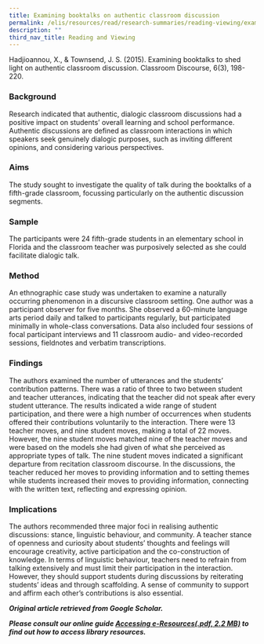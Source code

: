 ```yaml
---
title: Examining booktalks on authentic classroom discussion
permalink: /elis/resources/read/research-summaries/reading-viewing/examining-booktalks-on-classroom-discussion/
description: ""
third_nav_title: Reading and Viewing
---
```

Hadjioannou, X., & Townsend, J. S. (2015). Examining booktalks to shed light on authentic classroom discussion. Classroom Discourse, 6(3), 198-220.

### Background

Research indicated that authentic, dialogic classroom discussions had a positive impact on students’ overall learning and school performance. Authentic discussions are defined as classroom interactions in which speakers seek genuinely dialogic purposes, such as inviting different opinions, and considering various perspectives.

### Aims

The study sought to investigate the quality of talk during the booktalks of a fifth-grade classroom, focussing particularly on the authentic discussion segments.

### Sample

The participants were 24 fifth-grade students in an elementary school in Florida and the classroom teacher was purposively selected as she could facilitate dialogic talk.

### Method

An ethnographic case study was undertaken to examine a naturally occurring phenomenon in a discursive classroom setting. One author was a participant observer for five months. She observed a 60-minute language arts period daily and talked to participants regularly, but participated minimally in whole-class conversations. Data also included four sessions of focal participant interviews and 11 classroom audio- and video-recorded sessions, fieldnotes and verbatim transcriptions.

### Findings

The authors examined the number of utterances and the students’ contribution patterns. There was a ratio of three to two between student and teacher utterances, indicating that the teacher did not speak after every student utterance. The results indicated a wide range of student participation, and there were a high number of occurrences when students offered their contributions voluntarily to the interaction. There were 13 teacher moves, and nine student moves, making a total of 22 moves. However, the nine student moves matched nine of the teacher moves and were based on the models she had given of what she perceived as appropriate types of talk. The nine student moves indicated a significant departure from recitation classroom discourse. In the discussions, the teacher reduced her moves to providing information and to setting themes while students increased their moves to providing information, connecting with the written text, reflecting and expressing opinion.

### Implications

The authors recommended three major foci in realising authentic discussions: stance, linguistic behaviour, and community. A teacher stance of openness and curiosity about students’ thoughts and feelings will encourage creativity, active participation and the co-construction of knowledge. In terms of linguistic behaviour, teachers need to refrain from talking extensively and must limit their participation in the interaction. However, they should support students during discussions by reiterating students’ ideas and through scaffolding. A sense of community to support and affirm each other’s contributions is also essential.

_**Original article retrieved from Google Scholar.**_   

**_Please consult our online guide [Accessing e-Resources(.pdf, 2.2 MB)](https://academyofsingaporeteachers-moe-edu-sg-admin.cwp.sg/elis/resources/read/research-summaries/reading-and-viewing/18e45074-6b1b-4ac7-811f-1a8da16c4f81 "Accessing e-Resources") to find out how to access library resources._**